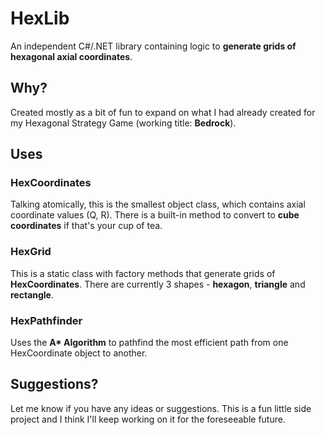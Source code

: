 # HexLib
An independent C#/.NET library containing logic to **generate grids of hexagonal axial coordinates**.

## Why?
Created mostly as a bit of fun to expand on what I had already created for my Hexagonal Strategy Game (working title: **Bedrock**).

## Uses
### HexCoordinates
Talking atomically, this is the smallest object class, which contains axial coordinate values (Q, R). There is a built-in method to convert to **cube coordinates** if that's your cup of tea.
### HexGrid
This is a static class with factory methods that generate grids of **HexCoordinates**. There are currently 3 shapes - **hexagon**, **triangle** and **rectangle**.
### HexPathfinder
Uses the **A\* Algorithm** to pathfind the most efficient path from one HexCoordinate object to another.

## Suggestions?
Let me know if you have any ideas or suggestions. This is a fun little side project and I think I'll keep working on it for the foreseeable future.
